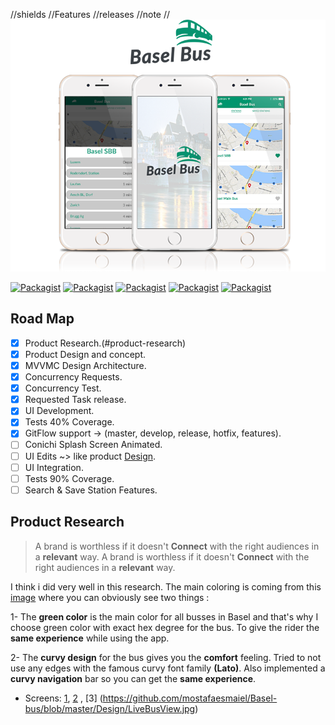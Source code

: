//shields
//Features
//releases
//note
//
![Basel Bus: IOS Conichi Code Challenge for mostafa esmaiel](https://github.com/mostafaesmaiel/Basel-bus/blob/master/Design/BaselBus-branding.png)

[![Packagist](https://img.shields.io/badge/Architecture-MVVMC-orange.svg)]()
[![Packagist](https://img.shields.io/badge/Functionality-95%25-green.svg)]()
[![Packagist](https://img.shields.io/badge/UI-80%25-yellow.svg)]()
[![Packagist](https://img.shields.io/badge/Concurrency-Supported-orange.svg)]()
[![Packagist](https://img.shields.io/badge/Tested-40%25-gray.svg)]()

## Road Map 
- [x] Product Research.(#product-research)
- [x] Product Design and concept.  
- [x] MVVMC Design Architecture.
- [x] Concurrency Requests.  
- [x] Concurrency Test.  
- [x] Requested Task release.
- [X] UI Development.
- [x] Tests 40% Coverage.
- [x] GitFlow support -> (master, develop, release, hotfix, features).
- [ ] Conichi Splash Screen Animated. 
- [ ] UI Edits ~> like product [Design](https://github.com/mostafaesmaiel/Basel-bus/blob/master/Design/LiveBusView.jpg).
- [ ] UI Integration. 
- [ ] Tests 90% Coverage. 
- [ ] Search & Save Station Features. 

## Product Research
> A brand is worthless if it doesn't **Connect** with the right audiences in a **relevant** way.
> A brand is worthless if it doesn't **Connect** with the right audiences in a **relevant** way.

I think i did very well in this research. The main coloring is coming from this [image](http://www.michaeltaylor.ca/bus-ch/basel/basel-828-mt.jpg) where you can obviously see two things :

1- The **green color** is the main color for all busses in Basel and that's why I choose green color with exact hex degree for the bus. To give the rider the **same experience** while using the app. 

2- The **curvy design** for the bus gives you the **comfort** feeling. Tried to not use any edges with the famous curvy font family **(Lato)**. Also implemented a **curvy navigation** bar so you can get the **same experience**. 

* Screens: [1](https://github.com/mostafaesmaiel/Basel-bus/blob/master/Design/FirstScreen.jpg), [2](https://github.com/mostafaesmaiel/Basel-bus/blob/master/Design/LiveBusView.jpg) , [3] (https://github.com/mostafaesmaiel/Basel-bus/blob/master/Design/LiveBusView.jpg) 
